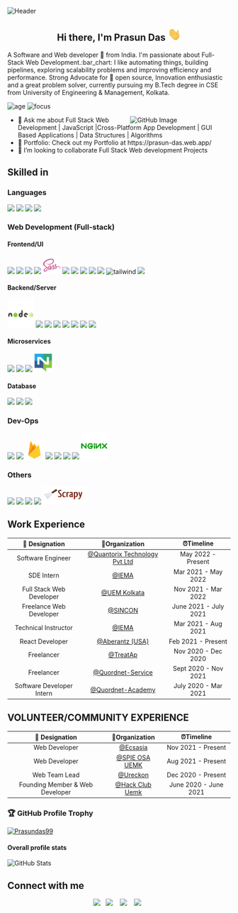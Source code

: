 ![Header](https://raw.githubusercontent.com/halfrost/halfrost/master/icons/header_.png)
 <h2 align="center"> Hi there, I'm Prasun Das <img src="https://raw.githubusercontent.com/ABSphreak/ABSphreak/master/gifs/Hi.gif" width="30px" height="30px"></h2>  

<p> A Software and Web developer 🎯 from India. I'm passionate about Full-Stack Web Development.:bar_chart: I like automating things, building pipelines, exploring scalability problems and improving efficiency and performance. Strong Advocate for 📜 open source, Innovation enthusiastic and a great problem solver, currently pursuing my B.Tech degree in CSE from University of Engineering & Management, Kolkata. </p>

![age](https://img.shields.io/badge/age-20-blue)
![focus](https://img.shields.io/badge/focus-FullStack-brightgreen)

<img width="45%" align="right" alt="GitHub Image" src="https://raw.githubusercontent.com/onimur/.github/master/.resources/git-header.svg" />
<ul>

  <li> 💬 Ask me about Full Stack Web Development | JavaScript |Cross-Platform App Development | GUI Based Applications | Data Structures | Algorithms </li>
  <li>💼 Portfolio: Check out my Portfolio at    https://prasun-das.web.app/  </li>
  <li>👯 I’m looking to collaborate Full Stack Web development Projects </li>
</ul>

## Skilled in

### Languages

<div>
<img src="https://upload.wikimedia.org/wikipedia/commons/thumb/1/18/ISO_C%2B%2B_Logo.svg/1200px-ISO_C%2B%2B_Logo.svg.png" height="36">
<img src="https://github.com/Subhampreet/Subhampreet/blob/master/logos/JS.png" height="30">
<img src="https://raw.githubusercontent.com/soumyadip007/soumyadip007/master/img/pl/ts.png" height="36">
 <img src="https://avatars.githubusercontent.com/u/1525981?s=200&v=4" height="36">
</div>

### Web Development (Full-stack)

#### Frontend/UI

<div>
<img src="https://github.com/Subhampreet/Subhampreet/blob/master/logos/html.png" height="36">
<img src="https://github.com/Subhampreet/Subhampreet/blob/master/logos/css.png" height="36">
<img src="https://avatars.githubusercontent.com/u/33663932?s=200&v=4" height="36">
<img src="https://github.com/Subhampreet/Subhampreet/blob/master/logos/bootstrap.png?raw=true" height="36">
<img src="https://raw.githubusercontent.com/devicons/devicon/master/icons/sass/sass-original.svg" alt="sass" width="40" height="40"/>
<img src="https://upload.wikimedia.org/wikipedia/commons/thumb/a/a7/React-icon.svg/1200px-React-icon.svg.png" height="36">
<img src="https://avatars.githubusercontent.com/u/6128107?s=200&v=4" height="36">  
<img src="https://avatars.githubusercontent.com/u/70142?s=200&v=4" height="36">
<img src="https://raw.githubusercontent.com/soumyadip007/soumyadip007/master/img/web/ui/redux.png" height="36">
<img src="https://raw.githubusercontent.com/soumyadip007/soumyadip007/master/img/web/ui/ajax.png" height="36">
<img src="https://www.vectorlogo.zone/logos/tailwindcss/tailwindcss-icon.svg" alt="tailwind" width="40" height="40"/>
<img src="https://camo.githubusercontent.com/92ec9eb7eeab7db4f5919e3205918918c42e6772562afb4112a2909c1aaaa875/68747470733a2f2f6173736574732e76657263656c2e636f6d2f696d6167652f75706c6f61642f76313630373535343338352f7265706f7369746f726965732f6e6578742d6a732f6e6578742d6c6f676f2e706e67" height="36"> 
 
</div>

#### Backend/Server

<div>
 <img src="https://raw.githubusercontent.com/devicons/devicon/master/icons/nodejs/nodejs-original-wordmark.svg" alt="nodejs" width="60" height="63"/>
<img src="https://camo.githubusercontent.com/0566752248b4b31b2c4bdc583404e41066bd0b6726f310b73e1140deefcc31ac/68747470733a2f2f692e636c6f756475702e636f6d2f7a6659366c4c376546612d3330303078333030302e706e67" height="42">
<img src="https://encrypted-tbn0.gstatic.com/images?q=tbn:ANd9GcT8ZPGP8pUjV05Vjq1JYNSgAN22HhW_AOfnYA&usqp=CAU" height="42">
<img src="https://upload.wikimedia.org/wikipedia/commons/thumb/2/27/PHP-logo.svg/1200px-PHP-logo.svg.png" height="42">
<img src="https://raw.githubusercontent.com/soumyadip007/soumyadip007/master/img/web/security/jwt.png" height="42">
<img src="https://raw.githubusercontent.com/soumyadip007/soumyadip007/master/img/web/security/oauth.png" height="42">
 <img src="https://camo.githubusercontent.com/86d9ca3437f5034da052cf0fd398299292aab0e4479b58c20f2fc37dd8ccbe05/68747470733a2f2f666173746170692e7469616e676f6c6f2e636f6d2f696d672f6c6f676f2d6d617267696e2f6c6f676f2d7465616c2e706e67" height="42">
 
  <img src="https://avatars.githubusercontent.com/u/6476660?s=200&v=4" height="42">
 


 

</div>

#### Microservices

<div>
<img src="https://raw.githubusercontent.com/soumyadip007/soumyadip007/master/img/web/ms/rest.png" height="42">
<img src="https://raw.githubusercontent.com/soumyadip007/soumyadip007/master/img/web/ms/elastic.png" height="42">
<img src="https://avatars.githubusercontent.com/u/96669?s=200&v=4" height="42">
<img src="https://raw.githubusercontent.com/docker-library/docs/ad703934a62fabf54452755c8486698ff6fc5cc2/nats-streaming/logo.png" height="42">
 

</div>

#### Database

<div>
<img src="https://raw.githubusercontent.com/soumyadip007/soumyadip007/master/img/db/mysql1.png" height="42">
<img src="https://raw.githubusercontent.com/soumyadip007/soumyadip007/master/img/db/mongo.png" height="42">
<img src="https://raw.githubusercontent.com/soumyadip007/soumyadip007/master/img/db/redis.png" height="42">
</div>

### Dev-Ops

<div>
<img src="https://github.com/Subhampreet/Subhampreet/blob/master/logos/git.png?raw=true" height="40">
<img src="https://raw.githubusercontent.com/soumyadip007/soumyadip007/master/img/cloud/github.png" height="41">
<img src="https://raw.githubusercontent.com/github/explore/80688e429a7d4ef2fca1e82350fe8e3517d3494d/topics/firebase/firebase.png" height="42">
<img src="https://avatars.githubusercontent.com/u/5429470?s=200&v=4" height="42">
<img src="https://avatars.githubusercontent.com/u/13629408?s=200&v=4" height="42">
<img src="https://raw.githubusercontent.com/soumyadip007/soumyadip007/master/img/cloud/jenkins.jpg" height="42">
<img src="https://raw.githubusercontent.com/soumyadip007/soumyadip007/master/img/cloud/aws.png" height="42">
<img src="https://raw.githubusercontent.com/devicons/devicon/master/icons/nginx/nginx-original.svg" alt="nginx" width="60" height="60"/>
</div>

### Others

<div>
<img src="https://d2eip9sf3oo6c2.cloudfront.net/tags/images/000/000/940/full/jestlogo.png" height="40">
<img src="https://upload.wikimedia.org/wikipedia/commons/thumb/9/91/Electron_Software_Framework_Logo.svg/1200px-Electron_Software_Framework_Logo.svg.png" height="40">
<img src="https://assets-global.website-files.com/5d9bc5d562ffc2869b470941/5e1f9804b36ff7196d4b72a0_logo-react-native-tech.png" height="40">
<img src="https://avatars.githubusercontent.com/u/983927?s=200&v=4" height="40">
<img src="https://github.com/scrapy/scrapy/blob/master/artwork/scrapy-logo.jpg" height="40">


</div>

## Work Experience

| 💼 Designation |  🏢Organization | ⏰Timeline  |
| :-: | :-: | :-: |
|  Software Engineer | [@Quantorix Technology Pvt Ltd](https://www.quantorix.com) | May 2022 - Present |
|  SDE Intern | [@IEMA](https://iemlabs.com) | Mar 2021 - May 2022 |
| Full Stack Web Developer | [@UEM Kolkata](https://uem.edu.in) | Nov 2021 - Mar 2022 |
| Freelance Web Developer | [@SINCON](https://scientificinstrumentconcern.in) | June 2021 - July 2021 |
| Technical Instructor | [@IEMA](https://iemlabs.com) | Mar 2021 - Aug 2021 |
| React Developer | [@Aberantz (USA)](http://www.aberantz.org.in) | Feb 2021 - Present |
| Freelancer | [@TreatAp]() | Nov 2020 - Dec 2020 |
| Freelancer | [@Quordnet-Service](https://www.facebook.com/quordnetservices) | Sept 2020 - Nov 2021 |
| Software Developer Intern | [@Quordnet-Academy](www.quordnetacademy.com) | July 2020 - Mar 2021 |

## VOLUNTEER/COMMUNITY EXPERIENCE
| 💼 Designation |  🏢Organization | ⏰Timeline  |
| :-: | :-: | :-: |
| Web Developer | [@Ecsasia]() | Nov 2021 - Present |
| Web Developer | [@SPIE OSA UEMK]() | Aug 2021 - Present |
| Web Team Lead | [@Ureckon](www.ureckon.org) | Dec 2020 - Present |
| Founding Member & Web Developer | [@Hack Club Uemk]() | June 2020 - June 2021 |


### 🏆 GitHub Profile Trophy

<p align="left"> <a href="https://github.com/ryo-ma/github-profile-trophy"><img src="https://github-profile-trophy.vercel.app/?username=Prasundas99&theme=dracula" alt="Prasundas99" /></a> </p>


#### Overall profile stats

![GitHub Stats](https://github-readme-stats.vercel.app/api?username=prasundas99&count_private=true&theme=merko&show_icons=true&hide=prs)

## Connect with me

<p align="center">
<a href="https://www.linkedin.com/in/prasun--das/"><img height="45" src="https://raw.githubusercontent.com/soumyadip007/soumyadip007/master/img/social/l.png"></a>&nbsp;&nbsp;
<a href="https://medium.com/@prasundas115"><img height="45" src="https://waxex.africa/wp-content/uploads/2018/01/medium-icon-white-on-black.png"></a>
&nbsp;&nbsp;
<a href="https://twitter.com/Prasun_Das_"><img height="45" src="https://raw.githubusercontent.com/soumyadip007/soumyadip007/master/img/social/t.jpg"></a>
&nbsp;&nbsp;
  <a href="mailto:prasundas115@gmail.com"><img height="45" src="https://toppng.com/uploads/preview/mail-icon-logo-template-icono-de-gmail-11562954424h5fw2mradf.png"></a>&nbsp;&nbsp;
</p>
